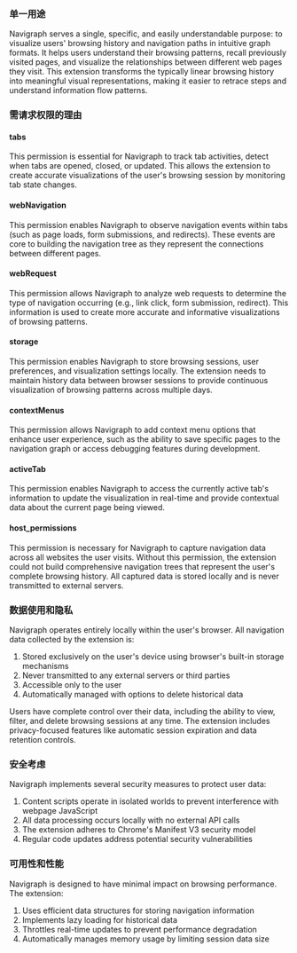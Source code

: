 ### 单一用途

Navigraph serves a single, specific, and easily understandable purpose: to visualize users' browsing history and navigation paths in intuitive graph formats. It helps users understand their browsing patterns, recall previously visited pages, and visualize the relationships between different web pages they visit. This extension transforms the typically linear browsing history into meaningful visual representations, making it easier to retrace steps and understand information flow patterns.

### 需请求权限的理由

#### tabs

This permission is essential for Navigraph to track tab activities, detect when tabs are opened, closed, or updated. This allows the extension to create accurate visualizations of the user's browsing session by monitoring tab state changes.

#### webNavigation

This permission enables Navigraph to observe navigation events within tabs (such as page loads, form submissions, and redirects). These events are core to building the navigation tree as they represent the connections between different pages.

#### webRequest

This permission allows Navigraph to analyze web requests to determine the type of navigation occurring (e.g., link click, form submission, redirect). This information is used to create more accurate and informative visualizations of browsing patterns.

#### storage

This permission enables Navigraph to store browsing sessions, user preferences, and visualization settings locally. The extension needs to maintain history data between browser sessions to provide continuous visualization of browsing patterns across multiple days.

#### contextMenus

This permission allows Navigraph to add context menu options that enhance user experience, such as the ability to save specific pages to the navigation graph or access debugging features during development.

#### activeTab

This permission enables Navigraph to access the currently active tab's information to update the visualization in real-time and provide contextual data about the current page being viewed.

#### host_permissions

This permission is necessary for Navigraph to capture navigation data across all websites the user visits. Without this permission, the extension could not build comprehensive navigation trees that represent the user's complete browsing history. All captured data is stored locally and is never transmitted to external servers.

### 数据使用和隐私

Navigraph operates entirely locally within the user's browser. All navigation data collected by the extension is:

1. Stored exclusively on the user's device using browser's built-in storage mechanisms
2. Never transmitted to any external servers or third parties
3. Accessible only to the user
4. Automatically managed with options to delete historical data

Users have complete control over their data, including the ability to view, filter, and delete browsing sessions at any time. The extension includes privacy-focused features like automatic session expiration and data retention controls.

### 安全考虑

Navigraph implements several security measures to protect user data:

1. Content scripts operate in isolated worlds to prevent interference with webpage JavaScript
2. All data processing occurs locally with no external API calls
3. The extension adheres to Chrome's Manifest V3 security model
4. Regular code updates address potential security vulnerabilities

### 可用性和性能

Navigraph is designed to have minimal impact on browsing performance. The extension:

1. Uses efficient data structures for storing navigation information
2. Implements lazy loading for historical data
3. Throttles real-time updates to prevent performance degradation
4. Automatically manages memory usage by limiting session data size